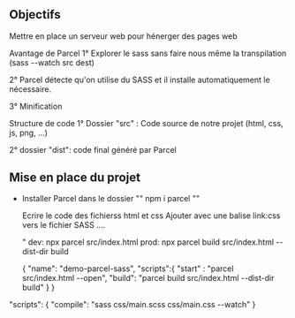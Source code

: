 #

## Objectifs

Mettre en place un serveur web pour hénerger des pages web

Avantage de Parcel
1° Explorer le sass sans faire nous même la transpilation (sass --watch src dest)

2° Parcel détecte qu'on utilise du SASS et il installe automatiquement le nécessaire.

3° Minification

Structure de code
1° Dossier "src" : Code source de notre projet (html, css, js, png, ...)

2° dossier "dist": code final généré par Parcel

## Mise en place du projet

- Installer Parcel dans le dossier
  "" npm i parcel ""

  Ecrire le code des fichierss html et css
  Ajouter avec une balise link:css vers le fichier SASS
  ....

  " dev: npx parcel src/index.html
  prod: npx parcel build src/index.html --dist-dir build

  {
  "name": "demo-parcel-sass",
  "scripts":{
  "start" : "parcel src/index.html --open",
  "build": "parcel build src/index.html --dist-dir build"
  }
  }

"scripts": {
"compile": "sass css/main.scss css/main.css --watch"
}
